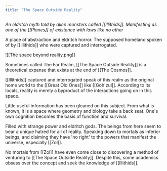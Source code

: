 ```yaml
---
title: "The Space Outside Reality"
---
```

*An eldritch myth told by alien monsters called [[Illithids]]. Manifesting as one of the [[Planes]] of existence with laws like no other*

A place of abstraction and eldritch horror. The supposed homeland spoken of by [[Illithids]] who were captured and interrogated.

![[The space beyond reality.png]]

Sometimes called The Far Realm, [[The Space Outside Reality]] is a theoretical expanse that exists at the end of [[The Cosmos]].

[[Illithids]] captured and interrogated speak of this realm as the original home world to the [[Great Old Ones]] like [[Goh'zul]]. According to its locals, reality is merely a byproduct of the interactions going on in this space.

Little useful information has been gleaned on this subject. From what is known, it is a space where geometry and biology take a back seat. One's own cognition becomes the basis of function and survival.

Filled with strange power and eldritch gods. The beings from here seem to bear a unique hatred for all of reality. Speaking down to mortals as inferior beings, and claiming they have 'no right' to the powers that manifest the universe, especially [[Zol]].

No mortals from [[Zol]] have even come close to discovering a method of venturing to [[The Space Outside Reality]]. Despite this, some academics obsess over the concept and seek the knowledge of [[Illithids]].